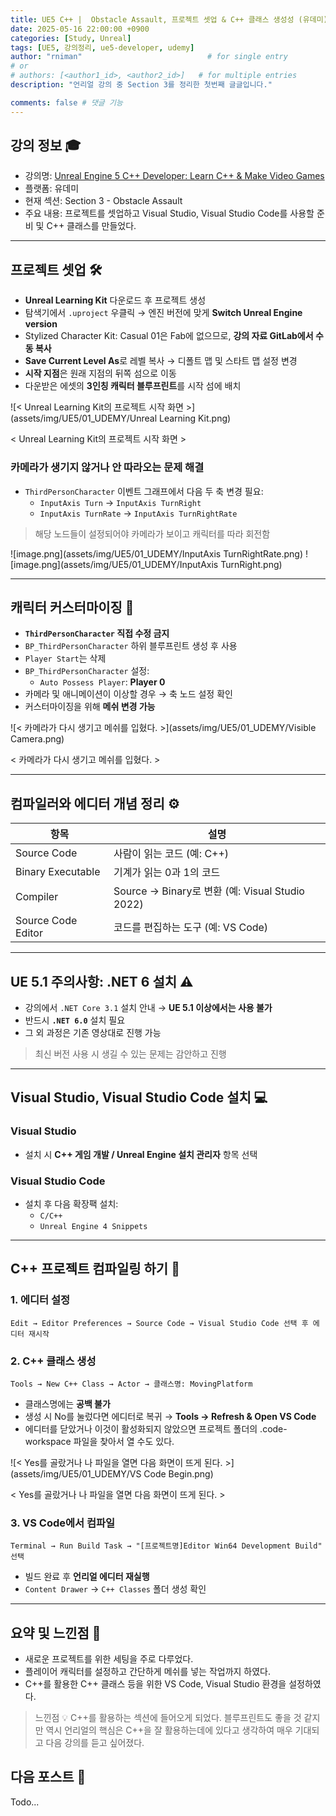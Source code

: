 ```yaml
---
title: UE5 C++ |  Obstacle Assault, 프로젝트 셋업 & C++ 클래스 생성성 (유데미)
date: 2025-05-16 22:00:00 +0900
categories: [Study, Unreal]
tags: [UE5, 강의정리, ue5-developer, udemy]
author: "rniman"                            # for single entry
# or
# authors: [<author1_id>, <author2_id>]   # for multiple entries
description: "언리얼 강의 중 Section 3를 정리한 첫번째 글글입니다."

comments: false # 댓글 기능
---
```


## 강의 정보 🎓
- 강의명: [Unreal Engine 5 C++ Developer: Learn C++ & Make Video Games](https://www.udemy.com/course/unrealcourse-korean/?couponCode=CP130525)
- 플랫폼: 유데미
- 현재 섹션: Section 3 - Obstacle Assault
- 주요 내용: 프로젝트를 셋업하고 Visual Studio, Visual Studio Code를 사용할 준비 및 C++ 클래스를 만들었다.

---

## 프로젝트 셋업 🛠️

- **Unreal Learning Kit** 다운로드 후 프로젝트 생성
- 탐색기에서 `.uproject` 우클릭 → 엔진 버전에 맞게 **Switch Unreal Engine version**
- Stylized Character Kit: Casual 01은 Fab에 없으므로, **강의 자료 GitLab에서 수동 복사**
- **Save Current Level As**로 레벨 복사 → 디폴트 맵 및 스타트 맵 설정 변경
- **시작 지점**은 원래 지점의 뒤쪽 섬으로 이동
- 다운받은 에셋의 **3인칭 캐릭터 블루프린트**를 시작 섬에 배치

![< Unreal Learning Kit의 프로젝트 시작 화면 >](assets/img/UE5/01_UDEMY/Unreal Learning Kit.png)

< Unreal Learning Kit의 프로젝트 시작 화면 >

### 카메라가 생기지 않거나 안 따라오는 문제 해결

- `ThirdPersonCharacter` 이벤트 그래프에서 다음 두 축 변경 필요:
  - `InputAxis Turn` → `InputAxis TurnRight`
  - `InputAxis TurnRate` → `InputAxis TurnRightRate`

> 해당 노드들이 설정되어야 카메라가 보이고 캐릭터를 따라 회전함

![image.png](assets/img/UE5/01_UDEMY/InputAxis TurnRightRate.png)
![image.png](assets/img/UE5/01_UDEMY/InputAxis TurnRight.png)

---

## 캐릭터 커스터마이징 👤

- **`ThirdPersonCharacter` 직접 수정 금지**
- `BP_ThirdPersonCharacter` 하위 블루프린트 생성 후 사용
- `Player Start`는 삭제
- `BP_ThirdPersonCharacter` 설정:
  - `Auto Possess Player`: **Player 0**
- 카메라 및 애니메이션이 이상할 경우 → 축 노드 설정 확인
- 커스터마이징을 위해 **메쉬 변경 가능**

![< 카메라가 다시 생기고 메쉬를 입혔다. >](assets/img/UE5/01_UDEMY/Visible Camera.png)

< 카메라가 다시 생기고 메쉬를 입혔다. >

---

## 컴파일러와 에디터 개념 정리 ⚙️

| 항목               | 설명                                            |
| ------------------ | ----------------------------------------------- |
| Source Code        | 사람이 읽는 코드 (예: C++)                      |
| Binary Executable  | 기계가 읽는 0과 1의 코드                        |
| Compiler           | Source → Binary로 변환 (예: Visual Studio 2022) |
| Source Code Editor | 코드를 편집하는 도구 (예: VS Code)              |

---

## UE 5.1 주의사항: .NET 6 설치 ⚠️

- 강의에서 `.NET Core 3.1` 설치 안내 → **UE 5.1 이상에서는 사용 불가**
- 반드시 **`.NET 6.0`** 설치 필요
- 그 외 과정은 기존 영상대로 진행 가능

> 최신 버전 사용 시 생길 수 있는 문제는 감안하고 진행

---

## Visual Studio, Visual Studio Code 설치 💻

### Visual Studio
- 설치 시 **C++ 게임 개발 / Unreal Engine 설치 관리자** 항목 선택

### Visual Studio Code
- 설치 후 다음 확장팩 설치:
  - `C/C++`
  - `Unreal Engine 4 Snippets`

---

## C++ 프로젝트 컴파일링 하기 🧱

### 1. 에디터 설정

```
Edit → Editor Preferences → Source Code → Visual Studio Code 선택 후 에디터 재시작
```

### 2. C++ 클래스 생성

```
Tools → New C++ Class → Actor → 클래스명: MovingPlatform
```

- 클래스명에는 **공백 불가**
- 생성 시 No를 눌렀다면 에디터로 복귀 → **Tools → Refresh & Open VS Code**
- 에디터를 닫았거나 이것이 활성화되지 않았으면 프로젝트 폴더의 .code-workspace 파일을 찾아서 열 수도 있다.

![< Yes를 골랐거나 나 파일을 열면 다음 화면이 뜨게 된다. >](assets/img/UE5/01_UDEMY/VS Code Begin.png)

< Yes를 골랐거나 나 파일을 열면 다음 화면이 뜨게 된다. >

### 3. VS Code에서 컴파일

```
Terminal → Run Build Task → "[프로젝트명]Editor Win64 Development Build" 선택
```

- 빌드 완료 후 **언리얼 에디터 재실행**
- `Content Drawer` → `C++ Classes` 폴더 생성 확인

---

## 요약 및 느낀점 📝

- 새로운 프로젝트를 위한 세팅을 주로 다루었다.
- 플레이어 캐릭터를 설정하고 간단하게 메쉬를 넣는 작업까지 하였다.
- C++를 활용한 C++ 클래스 등을 위한 VS Code, Visual Studio 환경을 설정하였다.
> 느낀점 💡
> C++를 활용하는 섹션에 들어오게 되었다. 블루프린트도 좋을 것 같지만 역시
> 언리얼의 핵심은 C++을 잘 활용하는데에 있다고 생각하여 매우 기대되고 다음 강의를 듣고 싶어졌다.


## 다음 포스트 🧭

Todo...
